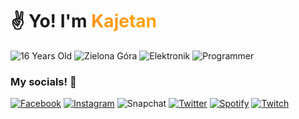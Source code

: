 # ✌️ Yo! I'm <span style="background: orange; brackground-clip: text; -webkit-background-clip: text; color: transparent; background-image: linear-gradient(90deg, rgba(253,149,29,1) 0%, rgba(255,165,0,1) 100%)">Kajetan</span>

![16 Years Old](https://img.shields.io/badge/-%20😎%2016%20years%20old%20-orange?style=for-the-badge)
![Zielona Góra](https://img.shields.io/badge/-%20🏡%20Zielona%20G%C3%B3ra%20-success?style=for-the-badge)
![Elektronik](https://img.shields.io/badge/-%20💻%20Elektronik%20-%23038cfc?style=for-the-badge)
![Programmer](https://img.shields.io/badge/-%20👨‍🎓%20Programming%20Student%20(3/5%20year)%20-blueviolet?style=for-the-badge)

### My socials! 🎉

<a href="https://www.facebook.com/profile.php?id=100006167836279">![Facebook](https://img.shields.io/badge/Facebook-1877F2?style=for-the-badge&logo=facebook&logoColor=white)</a>
<a href="https://www.instagram.com/_pawlani">![Instagram](https://img.shields.io/badge/Instagram-E4405F?style=for-the-badge&logo=instagram&logoColor=white)</a>
![Snapchat](https://img.shields.io/badge/kajetan__pawlak-snapchat-fffa19?style=for-the-badge&logo=snapchat&logoColor=white)
<a href="https://twitter.com/Pawlani_">![Twitter](https://img.shields.io/badge/Twitter-1DA1F2?style=for-the-badge&logo=twitter&logoColor=white)</a>
<a href="">![Spotify](https://img.shields.io/badge/Spotify-1ED760?&style=for-the-badge&logo=spotify&logoColor=white)</a>
<a href="https://www.twitch.tv/pawlani">![Twitch](https://img.shields.io/badge/twitch-ab65fc?style=for-the-badge&logo=twitch&logoColor=white)</a>
